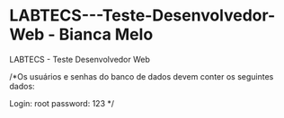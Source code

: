 # LABTECS---Teste-Desenvolvedor-Web - Bianca Melo
LABTECS - Teste Desenvolvedor Web

/*Os usuários e senhas do banco de dados devem conter os seguintes dados: 

Login: root
password: 123 */
